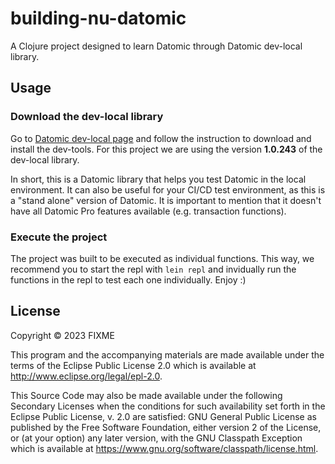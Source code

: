 # building-nu-datomic

A Clojure project designed to learn Datomic through Datomic dev-local library.

## Usage

### Download the dev-local library
Go to [Datomic dev-local page](https://docs.datomic.com/cloud/dev-local.html) and follow the instruction to download and install the dev-tools.
For this project we are using the version **1.0.243** of the dev-local library.

In short, this is a Datomic library that helps you test Datomic in the local environment. It can also be useful for your CI/CD test environment, as this is a "stand alone" version of Datomic. It is important to mention that it doesn't have all Datomic Pro features available (e.g. transaction functions).

### Execute the project

The project was built to be executed as individual functions. This way, we recommend you to start the repl with `lein repl` and invidually run the functions in the repl to test each one individually. Enjoy :)

## License

Copyright © 2023 FIXME

This program and the accompanying materials are made available under the
terms of the Eclipse Public License 2.0 which is available at
http://www.eclipse.org/legal/epl-2.0.

This Source Code may also be made available under the following Secondary
Licenses when the conditions for such availability set forth in the Eclipse
Public License, v. 2.0 are satisfied: GNU General Public License as published by
the Free Software Foundation, either version 2 of the License, or (at your
option) any later version, with the GNU Classpath Exception which is available
at https://www.gnu.org/software/classpath/license.html.
